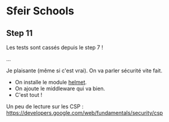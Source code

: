 # Sfeir Schools

## Step 11

Les tests sont cassés depuis le step 7 !

...

Je plaisante (même si c'est vrai). On va parler sécurité vite fait.

- On installe le module [helmet](https://www.npmjs.com/package/helmet).
- On ajoute le middleware qui va bien.
- C'est tout !

Un peu de lecture sur les CSP :
https://developers.google.com/web/fundamentals/security/csp